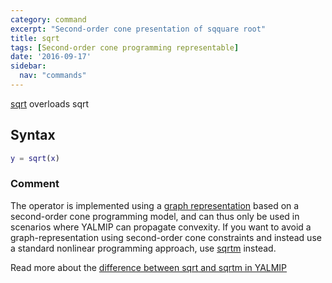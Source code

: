 ```yaml
---
category: command
excerpt: "Second-order cone presentation of sqquare root"
title: sqrt
tags: [Second-order cone programming representable]
date: '2016-09-17'
sidebar:
  nav: "commands"
---
```


[sqrt](/command/sqrt) overloads sqrt

## Syntax
````matlab
y = sqrt(x)
````

### Comment

The operator is implemented using a [graph representation](/tutorial/nonlinearoperatorsgraphs) based on a second-order cone programming model, and can thus only be used in scenarios where YALMIP can propagate convexity. If you want to avoid a graph-representation using second-order cone constraints and instead use a standard nonlinear programming approach, use [sqrtm](/command/sqrtm) instead. 

Read more about the [difference between sqrt and sqrtm in YALMIP](/squareroots)
